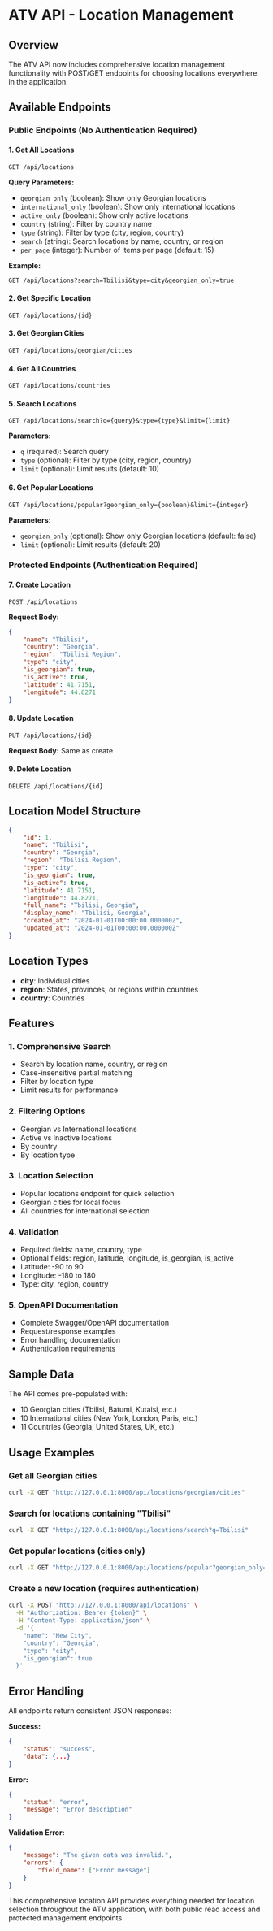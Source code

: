 # ATV API - Location Management

## Overview
The ATV API now includes comprehensive location management functionality with POST/GET endpoints for choosing locations everywhere in the application.

## Available Endpoints

### Public Endpoints (No Authentication Required)

#### 1. Get All Locations
```
GET /api/locations
```

**Query Parameters:**
- `georgian_only` (boolean): Show only Georgian locations
- `international_only` (boolean): Show only international locations  
- `active_only` (boolean): Show only active locations
- `country` (string): Filter by country name
- `type` (string): Filter by type (city, region, country)
- `search` (string): Search locations by name, country, or region
- `per_page` (integer): Number of items per page (default: 15)

**Example:**
```
GET /api/locations?search=Tbilisi&type=city&georgian_only=true
```

#### 2. Get Specific Location
```
GET /api/locations/{id}
```

#### 3. Get Georgian Cities
```
GET /api/locations/georgian/cities
```

#### 4. Get All Countries
```
GET /api/locations/countries
```

#### 5. Search Locations
```
GET /api/locations/search?q={query}&type={type}&limit={limit}
```

**Parameters:**
- `q` (required): Search query
- `type` (optional): Filter by type (city, region, country)
- `limit` (optional): Limit results (default: 10)

#### 6. Get Popular Locations
```
GET /api/locations/popular?georgian_only={boolean}&limit={integer}
```

**Parameters:**
- `georgian_only` (optional): Show only Georgian locations (default: false)
- `limit` (optional): Limit results (default: 20)

### Protected Endpoints (Authentication Required)

#### 7. Create Location
```
POST /api/locations
```

**Request Body:**
```json
{
    "name": "Tbilisi",
    "country": "Georgia",
    "region": "Tbilisi Region",
    "type": "city",
    "is_georgian": true,
    "is_active": true,
    "latitude": 41.7151,
    "longitude": 44.8271
}
```

#### 8. Update Location
```
PUT /api/locations/{id}
```

**Request Body:** Same as create

#### 9. Delete Location
```
DELETE /api/locations/{id}
```

## Location Model Structure

```json
{
    "id": 1,
    "name": "Tbilisi",
    "country": "Georgia",
    "region": "Tbilisi Region",
    "type": "city",
    "is_georgian": true,
    "is_active": true,
    "latitude": 41.7151,
    "longitude": 44.8271,
    "full_name": "Tbilisi, Georgia",
    "display_name": "Tbilisi, Georgia",
    "created_at": "2024-01-01T00:00:00.000000Z",
    "updated_at": "2024-01-01T00:00:00.000000Z"
}
```

## Location Types

- **city**: Individual cities
- **region**: States, provinces, or regions within countries
- **country**: Countries

## Features

### 1. Comprehensive Search
- Search by location name, country, or region
- Case-insensitive partial matching
- Filter by location type
- Limit results for performance

### 2. Filtering Options
- Georgian vs International locations
- Active vs Inactive locations
- By country
- By location type

### 3. Location Selection
- Popular locations endpoint for quick selection
- Georgian cities for local focus
- All countries for international selection

### 4. Validation
- Required fields: name, country, type
- Optional fields: region, latitude, longitude, is_georgian, is_active
- Latitude: -90 to 90
- Longitude: -180 to 180
- Type: city, region, country

### 5. OpenAPI Documentation
- Complete Swagger/OpenAPI documentation
- Request/response examples
- Error handling documentation
- Authentication requirements

## Sample Data

The API comes pre-populated with:
- 10 Georgian cities (Tbilisi, Batumi, Kutaisi, etc.)
- 10 International cities (New York, London, Paris, etc.)
- 11 Countries (Georgia, United States, UK, etc.)

## Usage Examples

### Get all Georgian cities
```bash
curl -X GET "http://127.0.0.1:8000/api/locations/georgian/cities"
```

### Search for locations containing "Tbilisi"
```bash
curl -X GET "http://127.0.0.1:8000/api/locations/search?q=Tbilisi"
```

### Get popular locations (cities only)
```bash
curl -X GET "http://127.0.0.1:8000/api/locations/popular?georgian_only=true&limit=5"
```

### Create a new location (requires authentication)
```bash
curl -X POST "http://127.0.0.1:8000/api/locations" \
  -H "Authorization: Bearer {token}" \
  -H "Content-Type: application/json" \
  -d '{
    "name": "New City",
    "country": "Georgia",
    "type": "city",
    "is_georgian": true
  }'
```

## Error Handling

All endpoints return consistent JSON responses:

**Success:**
```json
{
    "status": "success",
    "data": {...}
}
```

**Error:**
```json
{
    "status": "error",
    "message": "Error description"
}
```

**Validation Error:**
```json
{
    "message": "The given data was invalid.",
    "errors": {
        "field_name": ["Error message"]
    }
}
```

This comprehensive location API provides everything needed for location selection throughout the ATV application, with both public read access and protected management endpoints.

